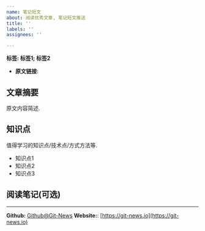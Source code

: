 ```yaml
---
name: 笔记短文
about: 阅读优秀文章, 笔记短文推送
title: ''
labels: ''
assignees: ''

---
```



**标签: 标签1; 标签2**

 - **原文链接**: 

## 文章摘要
原文内容简述.


## 知识点
值得学习的知识点/技术点/方式方法等.

- 知识点1
- 知识点2
- 知识点3


## 阅读笔记(可选)



[^_^]: # (请勿修改下面的内容, 感谢🙇‍🙇‍🙇‍!)

* * * * * * * * * * * * * * * * * * * * * * * * * * * * * * * *
**Github:** [Github@Git-News](https://github.com/Git-News)
**Website:**: [https://git-news.io](https://git-news.io)
